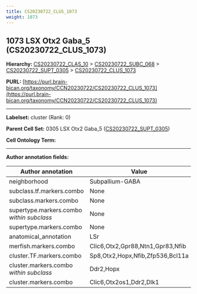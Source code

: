 ```yaml
---
title: CS20230722_CLUS_1073
weight: 1073
---
```

## 1073 LSX Otx2 Gaba_5 (CS20230722_CLUS_1073)
<b>Hierarchy: </b>
[CS20230722_CLAS_10](../CS20230722_CLAS_10) >
[CS20230722_SUBC_068](../CS20230722_SUBC_068) >
[CS20230722_SUPT_0305](../CS20230722_SUPT_0305) >
[CS20230722_CLUS_1073](../CS20230722_CLUS_1073)

**PURL:** [https://purl.brain-bican.org/taxonomy/CCN20230722/CS20230722_CLUS_1073](https://purl.brain-bican.org/taxonomy/CCN20230722/CS20230722_CLUS_1073)

---


**Labelset:** cluster (Rank: 0)

**Parent Cell Set:** 0305 LSX Otx2 Gaba_5 ([CS20230722_SUPT_0305](../CS20230722_SUPT_0305))



**Cell Ontology Term:** 

[MARKER GENES.]: #


---

[TRANSFERRED ANNOTATIONS.]: #


[AUTHOR ANNOTATION FIELDS.]: #


**Author annotation fields:**

| Author annotation | Value |
|-------------------|-------|
|neighborhood|Subpallium-GABA|
|subclass.tf.markers.combo|None|
|subclass.markers.combo|None|
|supertype.markers.combo _within subclass_|None|
|supertype.markers.combo|None|
|anatomical_annotation|LSr|
|merfish.markers.combo|Clic6,Otx2,Gpr88,Ntn1,Gpr83,Nfib|
|cluster.TF.markers.combo|Sp8,Otx2,Hopx,Nfib,Zfp536,Bcl11a|
|cluster.markers.combo _within subclass_|Ddr2,Hopx|
|cluster.markers.combo|Clic6,Otx2os1,Ddr2,Dlk1|
